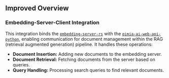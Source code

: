 ## Improved Overview

### Embedding-Server-Client Integration


This integration binds the [`embedding-server-rs`](https://gitlab.com/qimiaio/qimia-ai-dev/embedding-server-rs) with the [`qimia-ai-web-api-python`](https://gitlab.com/qimiaio/qimia-ai-dev/qimia-ai-web-api-python), enabling communication for document management within the RAG (retrieval augmented generation) pipeline. It handles these operations:

- **Document Insertion:** Adding new documents to the embedding server.
- **Document Retrieval:** Fetching documents from the server based on queries.
- **Query Handling:** Processing search queries to find relevant documents.